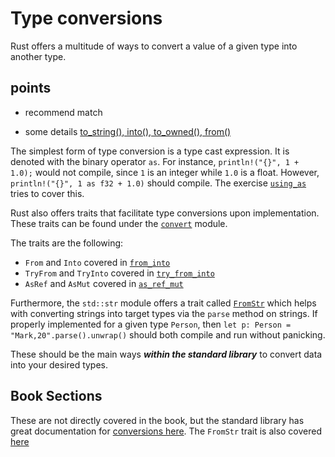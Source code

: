 # Type conversions

Rust offers a multitude of ways to convert a value of a given type into another type.

## points

+ recommend match

+ some details [to_string(), into(), to_owned(), from()](https://rust.cc/article?id=5111a32a-8134-4e4f-b9c1-17a1c354748c)

The simplest form of type conversion is a type cast expression. It is denoted with the binary operator `as`. For instance, `println!("{}", 1 + 1.0);` would not compile, since `1` is an integer while `1.0` is a float. However, `println!("{}", 1 as f32 + 1.0)` should compile. The exercise [`using_as`](using_as.rs) tries to cover this.

Rust also offers traits that facilitate type conversions upon implementation. These traits can be found under the [`convert`](https://doc.rust-lang.org/std/convert/index.html) module.

The traits are the following:

+ `From` and `Into` covered in [`from_into`](from_into.rs)
+ `TryFrom` and `TryInto` covered in [`try_from_into`](try_from_into.rs)
+ `AsRef` and `AsMut` covered in [`as_ref_mut`](as_ref_mut.rs)

Furthermore, the `std::str` module offers a trait called [`FromStr`](https://doc.rust-lang.org/std/str/trait.FromStr.html) which helps with converting strings into target types via the `parse` method on strings. If properly implemented for a given type `Person`, then `let p: Person = "Mark,20".parse().unwrap()` should both compile and run without panicking.

These should be the main ways **_within the standard library_** to convert data into your desired types.

## Book Sections

These are not directly covered in the book, but the standard library has great documentation for
[conversions here](https://doc.rust-lang.org/std/convert/index.html). The `FromStr` trait is also covered
[here](https://doc.rust-lang.org/std/str/trait.FromStr.html)
